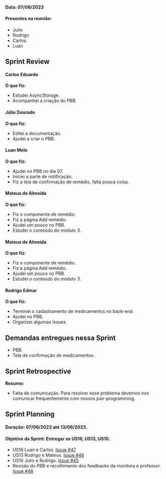 #### Data: 07/06/2023
#### Presentes na reunião:

- Julio
- Rodrigo
- Carlos
- Luan

 
## Sprint Review
#### Carlos Eduardo
**O que fiz:**

- Estudei AsyncStorage.
- Acompanhei a criação do PBB.


#### Júlio Dourado
**O que fiz:**

- Editei a documentação.
- Ajudei a criar o PBB.


#### Luan Melo
**O que fiz:**


- Ajudei no PBB no dia 07.
- Iniciei a parte de notificação.
- Fiz a tela de confirmação de remédio, falta pouca coisa.


#### Mateus de Almeida
**O que fiz:**

- Fiz o componente de remédio. 
- Fiz a página Add remédio.
- Ajudei um pouco no PBB.
- Estudei o conteúdo do módulo 3.


#### Mateus de Almeida
**O que fiz:**

- Fiz o componente de remédio.
- Fiz a página Add remédio. 
- Ajudei um pouco no PBB.
- Estudei o conteúdo do módulo 3.

#### Rodrigo Edmar
**O que fiz:**

- Terminei o cadastramento de medicamentos no back-end.
- Ajudei no PBB.
- Organizei algumas Issues.


## Demandas entregues nessa Sprint

- PBB.
- Tela de confirmação de medicamentos.


## Sprint Retrospective 
**Resumo:**

- Falta de comunicação. Para resolver esse problema devemos nos comunicar frequentemente com nossos pair-programming.


## Sprint Planning

#### Duração: 07/06/2023 até 13/06/2023.
#### Objetivo da Sprint: Entregar as US16, US13, US10.

- US16 Luan e Carlos. [Issue #47](https://github.com/mdsreq-fga-unb/2023.1-Remediario/issues/47)
- US13 Rodrigo e Mateus. [Issue #46](https://github.com/mdsreq-fga-unb/2023.1-Remediario/issues/46)
- US10 Julio e Rodrigo. [Issue #45](https://github.com/mdsreq-fga-unb/2023.1-Remediario/issues/45)
- Revisão do PBB e recolhimento dos feedbacks da monitora e professor. [Issue #48](https://github.com/mdsreq-fga-unb/2023.1-Remediario/issues/48)
